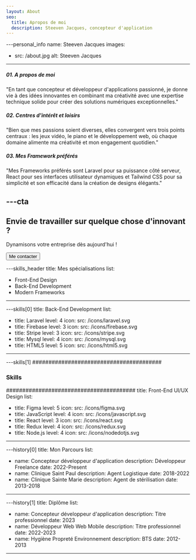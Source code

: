 ```yaml
---
layout: About
seo:
  title: Apropos de moi
  description: Steeven Jacques, concepteur d'application
---
```




---personal_info
name: Steeven Jacques
images:
  - src: /about.jpg
    alt: Steeven Jacques
---
##### <span>01.</span> A propos de moi

"En tant que concepteur et développeur d'applications passionné, je donne vie à des idées innovantes en combinant ma créativité avec une expertise technique solide pour créer des solutions numériques exceptionnelles."

##### <span>02.</span> Centres d'intérêt et loisirs

"Bien que mes passions soient diverses, elles convergent vers trois points centraux : les jeux vidéo, le piano et le développement web, où chaque domaine alimente ma créativité et mon engagement quotidien."

##### <span>03.</span> Mes Framework préférés

"Mes Frameworks préférés sont Laravel pour sa puissance côté serveur, React pour ses interfaces utilisateur dynamiques et Tailwind CSS pour sa simplicité et son efficacité dans la création de designs élégants."



---cta
---
## Envie de travailler sur quelque chose d'innovant ?

Dynamisons votre entreprise dès aujourd'hui !

<Button href="/contact">
  Me contacter
</Button>



---skills_header
title: Mes spécialisations
list:
  - Front-End Design
  - Back-End Development
  - Modern Frameworks
---



---skills[0]
title: Back-End Development
list:
  - title: Laravel
    level: 4
    icon:
      src: /icons/laravel.svg
  - title: Firebase
    level: 3
    icon:
      src: /icons/firebase.svg
  - title: Stripe
    level: 3
    icon:
      src: /icons/stripe.svg
  - title: Mysql
    level: 4
    icon:
      src: /icons/mysql.svg
  - title: HTML5
    level: 5
    icon:
      src: /icons/html5.svg
---



---skills[1]
########################################
### Skills
########################################
title: Front-End UI/UX Design
list:
  - title: Figma
    level: 5
    icon:
      src: /icons/figma.svg
  - title: JavaScript
    level: 4
    icon:
      src: /icons/javascript.svg
  - title: React
    level: 3
    icon:
      src: /icons/react.svg
  - title: Redux
    level: 4
    icon:
      src: /icons/redux.svg
  - title: Node.js
    level: 4
    icon:
      src: /icons/nodedotjs.svg
---



---history[0]
title: Mon Parcours
list:
  - name: Concepteur développeur d'application
    description: Développeur Freelance
    date: 2022-Present
  - name: Clinique Saint Paul
    description: Agent Logistique
    date: 2018-2022
  - name: Clinique Sainte Marie
    description: Agent de stérilisation
    date: 2013-2018
---



---history[1]
title: Diplôme
list:
  - name: Concepteur développeur d'application
    description: Titre professionnel
    date: 2023
  - name: Développeur Web Web Mobile
    description: Titre professionnel
    date: 2022-2023
  - name: Hygiène Propreté Environnement
    description: BTS
    date: 2012-2013
---